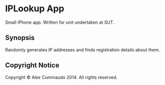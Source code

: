 # IPLookup App

Small iPhone app. Written for unit undertaken at SUT.

## Synopsis

Randomly generates IP addresses and finds registration details about them.

## Copyright Notice

Copyright &copy; Alex Cummaudo 2014. All rights reserved.
